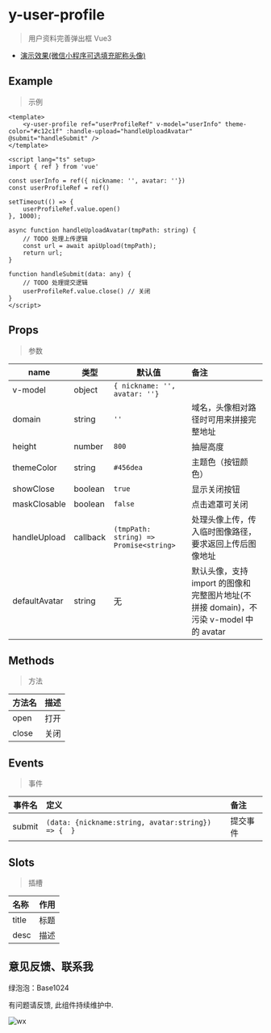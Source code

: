 # y-user-profile

> 用户资料完善弹出框 Vue3

- [演示效果(微信小程序可选填充昵称头像)](https://y-components.netlify.app/#/pages/user-profile/index)

## Example

> 示例

```vue
<template>
    <y-user-profile ref="userProfileRef" v-model="userInfo" theme-color="#c12c1f" :handle-upload="handleUploadAvatar" @submit="handleSubmit" />
</template>

<script lang="ts" setup>
import { ref } from 'vue'

const userInfo = ref({ nickname: '', avatar: ''})
const userProfileRef = ref()

setTimeout(() => {
    userProfileRef.value.open()
}, 1000);

async function handleUploadAvatar(tmpPath: string) {
    // TODO 处理上传逻辑
	const url = await apiUpload(tmpPath);
    return url;
}

function handleSubmit(data: any) {
    // TODO 处理提交逻辑
    userProfileRef.value.close() // 关闭
}
</script>
```

## Props

> 参数

| name | 类型 | 默认值 | 备注 |
| --- | --- | --- | :--- |
| v-model | object | `{ nickname: '', avatar: ''}` |  |
| domain | string | `''` | 域名，头像相对路径时可用来拼接完整地址 |
| height | number | `800` | 抽屉高度 |
| themeColor | string | `#456dea` | 主题色（按钮颜色） |
| showClose | boolean | `true` | 显示关闭按钮 |
| maskClosable | boolean | `false` | 点击遮罩可关闭 |
| handleUpload | callback | `(tmpPath: string) => Promise<string>` | 处理头像上传，传入临时图像路径，要求返回上传后图像地址 |
| defaultAvatar | string | 无 | 默认头像，支持 import 的图像和完整图片地址(不拼接 domain)，不污染 v-model 中的 avatar |

## Methods

> 方法

| 方法名 | 描述 |
| --- | :--- |
| open | 打开 |
| close | 关闭 |

## Events

> 事件

| 事件名 | 定义 | 备注 |
| --- | :--- | :--- |
| submit | `(data: {nickname:string, avatar:string}) => {  }` | 提交事件 |

## Slots

> 插槽

| 名称 | 作用 |
| :--- | :--- |
| title | 标题 |
| desc | 描述 |

## 意见反馈、联系我

绿泡泡：Base1024

有问题请反馈, 此组件持续维护中.

![wx](https://y-component.edk24.com/static/y-bg-music/wx-qrcode.jpg)
